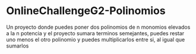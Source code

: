 # OnlineChallengeG2-Polinomios

Un proyecto donde puedes poner dos polinomios de n monomios elevados a la n potencia y el proyecto sumara terminos semejantes, puedes restar uno menos el otro polinomio y puedes multiplicarlos entre si, al igual que sumarlos
